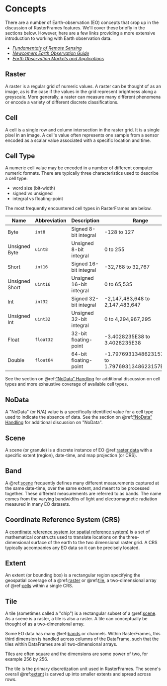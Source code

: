 # Concepts

There are a number of Earth-observation (EO) concepts that crop up in the discussion of RasterFrames features. We'll cover these briefly in the sections below. However, here are a few links providing a more extensive introduction to working with Earth observation data.

* [_Fundamentals of Remote Sensing_](https://www.nrcan.gc.ca/maps-tools-and-publications/satellite-imagery-and-air-photos/tutorial-fundamentals-remote-sensing/9309)
* [_Newcomers Earth Observation Guide_](https://business.esa.int/newcomers-earth-observation-guide)
* [_Earth Observation Markets and Applications_](https://www.ofcom.org.uk/__data/assets/pdf_file/0021/82047/introduction_eo_for_ofcom_june_2015_no_video.pdf)

## Raster

A raster is a regular grid of numeric values. A raster can be thought of as an image, as is the case if the values in the grid represent brightness along a greyscale. More generally, a raster can measure many different phenomena or encode a variety of different discrete classifications.

## Cell

A cell is a single row and column intersection in the raster grid. It is a single pixel in an image. A cell's value often represents one sample from a sensor encoded as a scalar value associated with a specific location and time. 

## Cell Type

A numeric cell value may be encoded in a number of different computer numeric formats. There are typically three characteristics used to describe a cell type:

* word size (bit-width)
* signed vs unsigned
* integral vs floating-point


The most frequently encountered cell types in RasterFrames are below.

| Name | Abbreviation | Description | Range |
| --- | --- | --- | --- |
| Byte | `int8` | Signed 8-bit integral | -128 to 127 |
| Unsigned Byte | `uint8` | Unsigned 8-bit integral | 0 to 255 |
| Short | `int16` | Signed 16-bit integral | -32,768 to 32,767 |
| Unsigned Short | `uint16` | Unsigned 16-bit integral | 0 to 65,535 |
| Int | `int32` | Signed 32-bit integral | -2,147,483,648 to 2,147,483,647 |
| Unsigned Int | `uint32` | Unsigned 32-bit integral | 0 to 4,294,967,295 |
| Float | `float32` | 32-bit floating-point | -3.4028235E38 to 3.4028235E38 |
| Double | `float64` | 64-bit floating-point | -1.7976931348623157E308 to 1.7976931348623157E308 |

See the section on @ref:[“NoData” Handling](nodata-handling.md) for additional discussion on cell types and more exhaustive coverage of available cell types.

## NoData

A "NoData" (or N/A) value is a specifically identified value for a cell type used to indicate the absence of data. See the section on @ref:[“NoData” Handling](nodata-handling.md) for additional discussion on "NoData".

## Scene

A scene (or granule) is a discrete instance of EO @ref:[raster data](concepts.md#raster) with a specific extent (region), date-time, and map projection (or CRS).

## Band

A @ref:[scene](concepts.md#scene) frequently defines many different measurements captured at the same date-time, over the same extent, and meant to be processed together. These different measurements are referred to as bands. The name comes from the varying bandwidths of light and electromagnetic radiation measured in many EO datasets. 

## Coordinate Reference System (CRS)

A [coordinate reference system (or spatial reference system)][CRS] is a set of mathematical constructs used to translate locations on the three-dimensional surface of the earth to the two dimensional raster grid. A CRS typically accompanies any EO data so it can be precisely located. 

## Extent

An extent (or bounding box) is a rectangular region specifying the geospatial coverage of a @ref:[raster](concepts.md#raster) or @ref:[tile](concepts.md#tile), a two-dimensional array of @ref:[cells](concepts.md#cell) within a single CRS.

## Tile

A tile (sometimes called a "chip") is a rectangular subset of a @ref:[scene](concepts.md#scene). As a scene is a raster, a tile is also a raster. A tile can conceptually be thought of as a two-dimensional array. 

Some EO data has many @ref:[bands](concepts.md#band) or channels. Within RasterFrames, this third dimension is handled across columns of the DataFrame, such that the tiles within DataFrames are all two-dimensional arrays.

Tiles are often square and the dimensions are some power of two, for example 256 by 256.

The tile is the primary discretization unit used in RasterFrames. The scene's overall @ref:[extent](concepts.md#extent) is carved up into smaller extents and spread across rows. 

[CRS]: https://en.wikipedia.org/wiki/Spatial_reference_system
